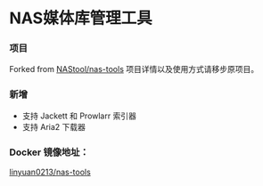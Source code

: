 # NAS媒体库管理工具

### 项目
Forked from [NAStool/nas-tools](https://github.com/NAStool/nas-tools)
项目详情以及使用方式请移步原项目。

### 新增
- 支持 Jackett 和 Prowlarr 索引器
- 支持 Aria2 下载器


### Docker 镜像地址：
[linyuan0213/nas-tools](https://hub.docker.com/r/linyuan0213/nas-tools)
